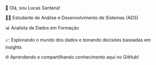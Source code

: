 👋 Olá, sou Lucas Santana!

👨‍🎓 Estudante de Análise e Desenvolvimento de Sistemas (ADS)

📊 Analista de Dados em Formação

📈 Explorando o mundo dos dados e tomando decisões baseadas em insights

🌐 Aprendendo e compartilhando conhecimento aqui no GitHub!
